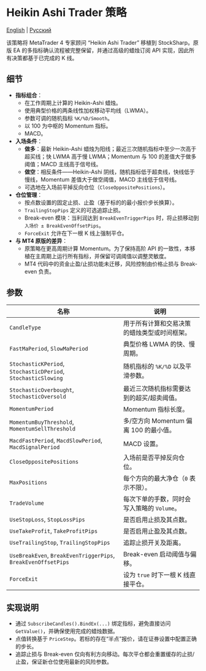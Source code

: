 # Heikin Ashi Trader 策略
[English](README.md) | [Русский](README_ru.md)

该策略将 MetaTrader 4 专家顾问 “Heikin Ashi Trader” 移植到 StockSharp。原版 EA 的多指标确认流程被完整保留，并通过高级的蜡烛订阅 API 实现，因此所有决策都基于已完成的 K 线。

## 细节
- **指标组合**：
  - 在工作周期上计算的 Heikin-Ashi 蜡烛。
  - 使用典型价格的两条线性加权移动平均线（LWMA）。
  - 参数可调的随机指标 `%K/%D/Smooth`。
  - 以 100 为中枢的 Momentum 指标。
  - MACD。
- **入场条件**：
  - **做多**：最新 Heikin-Ashi 蜡烛为阳线；最近三次随机指标中至少一次高于超买线；快 LWMA 高于慢 LWMA；Momentum 与 100 的差值大于做多阈值；MACD 主线高于信号线。
  - **做空**：相反条件——Heikin-Ashi 阴线，随机指标低于超卖线，快线低于慢线，Momentum 差值大于做空阈值，MACD 主线低于信号线。
  - 可选地在入场前平掉反向仓位（`CloseOppositePositions`）。
- **仓位管理**：
  - 按点数设置的固定止损、止盈（基于标的的最小报价步长换算）。
  - `TrailingStopPips` 定义的可选追踪止损。
  - Break-even 模块：当利润达到 `BreakEvenTriggerPips` 时，将止损移动到 `入场价 ± BreakEvenOffsetPips`。
  - `ForceExit` 允许在下一根 K 线上强制平仓。
- **与 MT4 原版的差异**：
  - 原策略在更高周期计算 Momentum。为了保持高阶 API 的一致性，本移植在主周期上运行所有指标，并保留可调阈值以调整灵敏度。
  - MT4 代码中的资金止盈/止损功能未迁移，风险控制由价格止损与 Break-even 负责。

## 参数
| 名称 | 说明 |
| --- | --- |
| `CandleType` | 用于所有计算和交易决策的蜡烛类型或时间框架。 |
| `FastMaPeriod`, `SlowMaPeriod` | 典型价格 LWMA 的快、慢周期。 |
| `StochasticKPeriod`, `StochasticDPeriod`, `StochasticSlowing` | 随机指标的 `%K/%D` 以及平滑参数。 |
| `StochasticOverbought`, `StochasticOversold` | 最近三次随机指标需要达到的超买/超卖阈值。 |
| `MomentumPeriod` | Momentum 指标长度。 |
| `MomentumBuyThreshold`, `MomentumSellThreshold` | 多/空方向 Momentum 偏离 100 的最小值。 |
| `MacdFastPeriod`, `MacdSlowPeriod`, `MacdSignalPeriod` | MACD 设置。 |
| `CloseOppositePositions` | 入场前是否平掉反向仓位。 |
| `MaxPositions` | 每个方向的最大净仓（`0` 表示不限）。 |
| `TradeVolume` | 每次下单的手数，同时会写入策略的 `Volume`。 |
| `UseStopLoss`, `StopLossPips` | 是否启用止损及其点数。 |
| `UseTakeProfit`, `TakeProfitPips` | 是否启用止盈及其点数。 |
| `UseTrailingStop`, `TrailingStopPips` | 追踪止损开关及距离。 |
| `UseBreakEven`, `BreakEvenTriggerPips`, `BreakEvenOffsetPips` | Break-even 启动阈值与偏移。 |
| `ForceExit` | 设为 `true` 时下一根 K 线直接平仓。 |

## 实现说明
- 通过 `SubscribeCandles().BindEx(...)` 绑定指标，避免直接访问 `GetValue()`，并确保使用完成的蜡烛数据。
- 点值转换基于 `PriceStep`。若标的存在“半点”报价，请在证券设置中配置正确的步长。
- 追踪止损与 Break-even 仅向有利方向移动。每次平仓都会重置缓存的止损/止盈，保证新仓位使用最新的风险参数。
